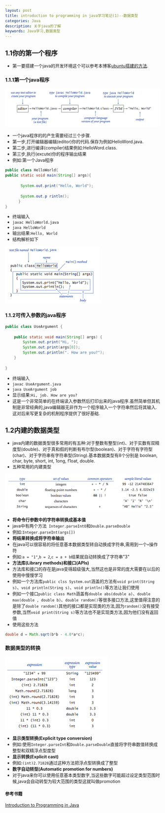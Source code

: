 ```yaml
---
layout: post
title: introduction to programming in java学习笔记(1)--数据类型
categories: Java
description: 关于java的了解
keywords: Java学习,数据类型
---
```


## 1.1你的第一个程序

* 第一要搭建一个java的开发环境这个可以参考本博客[ubuntu搭建的方法](/_posts/java/2015-11-11-introduction-to-programming-in-java-learn-1.md).

### 1.1.1第一个java程序


![java程序产生的过程](/images/posts/java/compiling.png)

* 一个java程序的的产生需要经过三个步骤.
* 第一步,打开编辑器编辑(editor)你的代码.保存为例如HelloWord.java.
* 第二步,进行编译(compiler)结果例如:HelloWord.class.
* 第三步,执行(excute)你的程序输出结果
* 例如:第一个Java程序

```java
public class HelloWorld{
public static void main(String[] args){

       System.out.print("Hello, World");

       System.out.p rintln();
      }
}
```

* 终端输入
* `javac HelloWorld.java`
* `java HelloWorld`
* 输出结果:`Hello, World`
* 结构解析如下

![HelloWord](/images/posts/java/hello.png)

### 1.1.2可传入参数的java程序

```java
public class UseArgument {

    public static void main(String[] args) {
        System.out.print("Hi, ");
        System.out.print(args[0]);
        System.out.println(". How are you?");
    }

}
```

* 终端输入
* `javac UseArgument.java`
* `java UseArgument job`
* 显示结果:`Hi, job. How are you?`
* 这是一个非常简单的在终端读入参数然后打印出来的java程序.虽然简单但其机制是非常经典的,java编辑器无非作为一个程序输入一个字符串然后将其输入.这对后来写更复杂的机制程序提供了很好基础.

## 1.2内建的数据类型
	
* java内建的数据类型很多常用的有五种:对于整数有整型(int)、对于实数有双精度型(double)、对于真和假的判断有布尔型(boolean)、对于字符有字符型(char)、对于字符串有字符串型(String).基本数据类型有8个分别是 boolean, char, byte, short, int, 1ong, f1oat, double.
* 五种常用的内建类型

![数据类型](/images/posts/java/built-in.png)

* **将命令行参数中的字符串转换成基本值**
* java中有两个方法` Integer.parseIntO`和`Double.parseDouble`
* 例如:`Integer.parseInt(args[])`
* **将结果转换成将字符串输出**
* 在java可以很容易的将任意基本数据类型转自动换成字符串,需用到一个`+`操作符
* 例如:`a = "1"`,`b = 2`,`c = a + b`结果就自动转换成了字符串"3"
* **方法库(Library methods)和接口(APIs)**
* 方法库和接口的存在是java变得超级强大,当然这也是非常的庞大需要在以后的使用中慢慢学习
* 例如一个方法库`public clss System.out`涵盖的方法有`void print(String s)`、`void println(String s)`、`void println()`等方法让我们使用
* 例如一个接口`public class Math`涵盖有`double abs(double a)`、`double max(double , double b)`、`double random()`等很多接口方法,这里值得注意的是除了`double random()`其他的接口都是实现类的方法,因为`random()`没有接受参数,当然`void print(String s)`等方法也不是实现类方法,因为他们没有返回值
* 使用这些方法

```java
double d = Math.sqrt(b*b - 4.0*a*c);
```

### 数据类型的转换

![casts](/images/posts/java/casts.png)

* **显示类型转换(Explicit type conversion)**
* 例如:使用`Integer.parseInt`和`Double.parseDouble`直接将字符串数值转换成整型和双精浮点型度型
* **显示转换(Explicit cast)**
* 例如:`(int)2.71828`通过这种方法把浮点型转换成了整型
* **数字自动转型(Automatic promotion for numbers)**
* 对于java来你可以使用任意基本类型数字,当这些数字可能超过设定类型范围时候,java会自动转型为较大范围的类型这就叫做promotion

####	参考书籍

[Introduction to Programming in Java](http://introcs.cs.princeton.edu/java/home/)
